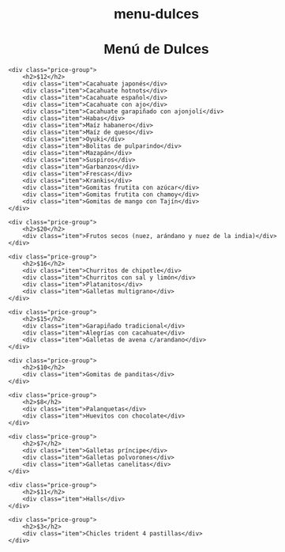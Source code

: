 # menu-dulces

<!DOCTYPE html>
<html lang="es">
<head>
    <meta charset="UTF-8">
    <meta name="viewport" content="width=device-width, initial-scale=1.0">
    <title>Menú de Dulces</title>
    <style>
        body { font-family: Arial, sans-serif; max-width: 600px; margin: 0 auto; padding: 20px; }
        h1 { text-align: center; }
        .price-group { margin-bottom: 20px; }
        .price-group h2 { background: #f5f5f5; padding: 10px; }
        .item { margin: 5px 0; }
    </style>
</head>
<body>
    <h1>Menú de Dulces</h1>

    <div class="price-group">
        <h2>$12</h2>
        <div class="item">Cacahuate japonés</div>
        <div class="item">Cacahuate hotnots</div>
        <div class="item">Cacahuate español</div>
        <div class="item">Cacahuate con ajo</div>
        <div class="item">Cacahuate garapiñado con ajonjolí</div>
        <div class="item">Habas</div>
        <div class="item">Maíz habanero</div>
        <div class="item">Maíz de queso</div>
        <div class="item">Oyuki</div>
        <div class="item">Bolitas de pulparindo</div>
        <div class="item">Mazapán</div>
        <div class="item">Suspiros</div>
        <div class="item">Garbanzos</div>
        <div class="item">Frescas</div>
        <div class="item">Krankis</div>
        <div class="item">Gomitas frutita con azúcar</div>
        <div class="item">Gomitas frutita con chamoy</div>
        <div class="item">Gomitas de mango con Tajín</div>
    </div>

    <div class="price-group">
        <h2>$20</h2>
        <div class="item">Frutos secos (nuez, arándano y nuez de la india)</div>
    </div>

    <div class="price-group">
        <h2>$16</h2>
        <div class="item">Churritos de chipotle</div>
        <div class="item">Churritos con sal y limón</div>
        <div class="item">Platanitos</div>
        <div class="item">Galletas multigrano</div>
    </div>

    <div class="price-group">
        <h2>$15</h2>
        <div class="item">Garapiñado tradicional</div>
        <div class="item">Alegrías con cacahuate</div>
        <div class="item">Galletas de avena c/arandano</div>
    </div>

    <div class="price-group">
        <h2>$10</h2>
        <div class="item">Gomitas de panditas</div>
    </div>

    <div class="price-group">
        <h2>$8</h2>
        <div class="item">Palanquetas</div>
        <div class="item">Huevitos con chocolate</div>
    </div>

    <div class="price-group">
        <h2>$7</h2>
        <div class="item">Galletas príncipe</div>
        <div class="item">Galletas polvorones</div>
        <div class="item">Galletas canelitas</div>
    </div>

    <div class="price-group">
        <h2>$11</h2>
        <div class="item">Halls</div>
    </div>

    <div class="price-group">
        <h2>$3</h2>
        <div class="item">Chicles trident 4 pastillas</div>
    </div>
</body>
</html>
